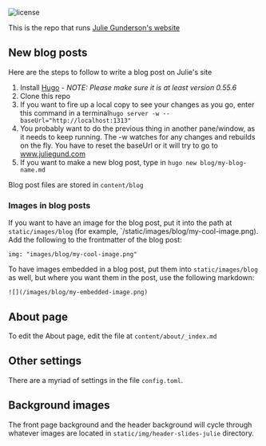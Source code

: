 ![license](https://img.shields.io/github/license/mashape/apistatus.svg)

This is the repo that runs [Julie Gunderson's website](https://www.juliegund.com)

## New blog posts

Here are the steps to follow to write a blog post on Julie's site

1. Install [Hugo](http://gohugo.io) - *NOTE: Please make sure it is at least version 0.55.6*
2. Clone this repo
3. If you want to fire up a local copy to see your changes as you go, enter this command in a terminal`hugo server -w --baseUrl="http://localhost:1313"`
4. You probably want to do the previous thing in another pane/window, as it needs to keep running. The -w watches for any changes and rebuilds on the fly. You have to reset the baseUrl or it will try to go to www.juliegund.com
5. If you want to make a new blog post, type in `hugo new blog/my-blog-name.md`

Blog post files are stored in `content/blog`

### Images in blog posts

If you want to have an image for the blog post, put it into the path at `static/images/blog` (for example, `/static/images/blog/my-cool-image.png). Add the following to the frontmatter of the blog post:

```
img: "images/blog/my-cool-image.png"
```

To have images embedded in a blog post, put them into `static/images/blog` as well, but where you want them in the post, use the following markdown:

```
![](/images/blog/my-embedded-image.png)
```

## About page

To edit the About page, edit the file at `content/about/_index.md`

## Other settings

There are a myriad of settings in the file `config.toml`.

## Background images

The front page background and the header background will cycle through whatever images are located in `static/img/header-slides-julie` directory.